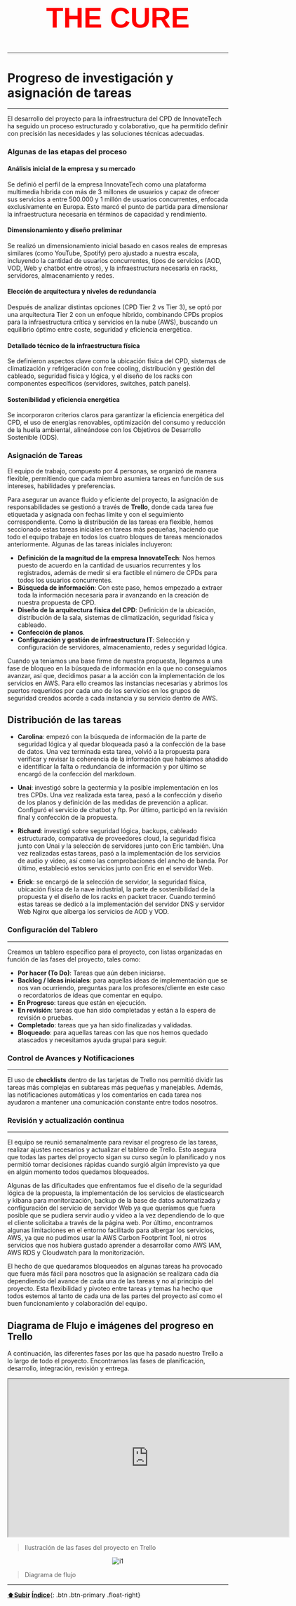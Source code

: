 <a name="inicio"></a>

<h1 style="color: red; text-align: center; font-family: 'Montserrat', sans-serif; font-weight: bold; font-size: 64px;">THE CURE</h1>

---

# Progreso de investigación y asignación de tareas

---

El desarrollo del proyecto para la infraestructura del CPD de InnovateTech ha seguido un proceso estructurado y colaborativo, que ha permitido definir con precisión las necesidades y las soluciones técnicas adecuadas.

### Algunas de las etapas del proceso

#### Análisis inicial de la empresa y su mercado
Se definió el perfil de la empresa InnovateTech como una plataforma multimedia híbrida con más de 3 millones de usuarios y capaz de ofrecer sus servicios a entre 500.000 y 1 millón de usuarios concurrentes, enfocada exclusivamente en Europa. Esto marcó el punto de partida para dimensionar la infraestructura necesaria en términos de capacidad y rendimiento.

#### Dimensionamiento y diseño preliminar
Se realizó un dimensionamiento inicial basado en casos reales de empresas similares (como YouTube, Spotify) pero ajustado a nuestra escala, incluyendo la cantidad de usuarios concurrentes, tipos de servicios (AOD, VOD, Web y chatbot entre otros), y la infraestructura necesaria en racks, servidores, almacenamiento y redes.

#### Elección de arquitectura y niveles de redundancia
Después de analizar distintas opciones (CPD Tier 2 vs Tier 3), se optó por una arquitectura Tier 2 con un enfoque híbrido, combinando CPDs propios para la infraestructura crítica y servicios en la nube (AWS), buscando un equilibrio óptimo entre coste, seguridad y eficiencia energética.

#### Detallado técnico de la infraestructura física
Se definieron aspectos clave como la ubicación física del CPD, sistemas de climatización y refrigeración con free cooling, distribución y gestión del cableado, seguridad física y lógica, y el diseño de los racks con componentes específicos (servidores, switches, patch panels).

#### Sostenibilidad y eficiencia energética
Se incorporaron criterios claros para garantizar la eficiencia energética del CPD, el uso de energías renovables, optimización del consumo y reducción de la huella ambiental, alineándose con los Objetivos de Desarrollo Sostenible (ODS).


### Asignación de Tareas

El equipo de trabajo, compuesto por 4 personas, se organizó de manera flexible, permitiendo que cada miembro asumiera tareas en función de sus intereses, habilidades y preferencias.

Para asegurar un avance fluido y eficiente del proyecto, la asignación de responsabilidades se gestionó a través de **Trello**, donde cada tarea fue etiquetada y asignada con fechas límite y con el seguimiento correspondiente. Como la distribución de las tareas era flexible, hemos seccionado estas tareas iniciales en tareas más pequeñas, haciendo que todo el equipo trabaje en todos los cuatro bloques de tareas mencionados anteriormente. Algunas de las tareas iniciales incluyeron:

- **Definición de la magnitud de la empresa InnovateTech**: Nos hemos puesto de acuerdo en la cantidad de usuarios recurrentes y los registrados, además de medir si era factible el número de CPDs para todos los usuarios concurrentes.
- **Búsqueda de información**: Con este paso, hemos empezado a extraer toda la información necesaria para ir avanzando en la creación de nuestra propuesta de CPD.
- **Diseño de la arquitectura física del CPD**: Definición de la ubicación, distribución de la sala, sistemas de climatización, seguridad física y cableado.
- **Confección de planos**.
- **Configuración y gestión de infraestructura IT**: Selección y configuración de servidores, almacenamiento, redes y seguridad lógica.

Cuando ya teníamos una base firme de nuestra propuesta, llegamos a una fase de bloqueo en la búsqueda de información en la que no conseguíamos avanzar, así que, decidimos pasar a la acción con la implementación de los servicios en AWS.
Para ello creamos las instancias necesarias y abrimos los puertos requeridos por cada uno de los servicios en los grupos de seguridad creados acorde a cada instancia y su servicio dentro de AWS.

## Distribución de las tareas

- **Carolina**: empezó con la búsqueda de información de la parte de seguridad lógica y al quedar bloqueada pasó a la confección de la base de datos. Una vez terminada esta tarea, volvió a la propuesta para verificar y revisar la coherencia de la información que habíamos añadido e identificar la falta o redundancia de información y por último se encargó de la confección del markdown. 

- **Unai**: investigó sobre la geotermia y la posible implementación en los tres CPDs. Una vez realizada esta tarea, pasó a la confección y diseño de los planos y definición de las medidas de prevención a aplicar. Configuró el servicio de chatbot y ftp. Por último, participó en la revisión final y confección de la propuesta.

- **Richard**: investigó sobre seguridad lógica, backups, cableado estructurado, comparativa de proveedores cloud, la seguridad física junto con Unai y la selección de servidores junto con Eric también. Una vez realizadas estas tareas, pasó a la implementación de los servicios de audio y video, así como las comprobaciones del ancho de banda. Por último, estableció estos servicios junto con Eric en el servidor Web.

- **Erick**: se encargó de la selección de servidor, la seguridad física, ubicación física de la nave industrial, la parte de sostenibilidad de la propuesta y el diseño de los racks en packet tracer. Cuando terminó estas tareas se dedicó a la implementación del servidor DNS y servidor Web Nginx que alberga los servicios de AOD y VOD.

### Configuración del Tablero

---

Creamos un tablero específico para el proyecto, con listas organizadas en función de las fases del proyecto, tales como:

- **Por hacer (To Do)**: Tareas que aún deben iniciarse.
- **Backlog / Ideas iniciales**: para aquellas ideas de implementación que se nos van ocurriendo, preguntas para los profesores/cliente en este caso o recordatorios de ideas que comentar en equipo.
- **En Progreso**: tareas que están en ejecución.
- **En revisión**: tareas que han sido completadas y están a la espera de revisión o pruebas.
- **Completado**: tareas que ya han sido finalizadas y validadas.
- **Bloqueado**: para aquellas tareas con las que nos hemos quedado atascados y necesitamos ayuda grupal para seguir. 

### Control de Avances y Notificaciones

---

El uso de **checklists** dentro de las tarjetas de Trello nos permitió dividir las tareas más complejas en subtareas más pequeñas y manejables. Además, las notificaciones automáticas y los comentarios en cada tarea nos ayudaron a mantener una comunicación constante entre todos nosotros.

### Revisión y actualización continua
---

El equipo se reunió semanalmente para revisar el progreso de las tareas, realizar ajustes necesarios y actualizar el tablero de Trello. Esto asegura que todas las partes del proyecto sigan su curso según lo planificado y nos permitió tomar decisiones rápidas cuando surgió algún imprevisto ya que en algún momento todos quedamos bloqueados. 

Algunas de las dificultades que enfrentamos fue el diseño de la seguridad lógica de la propuesta, la implementación de los servicios de elasticsearch y kibana para monitorización, backup de la base de datos automatizada y configuración del servicio de servidor Web ya que queríamos que fuera posible que se pudiera servir audio y vídeo a la vez dependiendo de lo que el cliente solicitaba a través de la página web. Por último, encontramos algunas limitaciones en el entorno facilitado para albergar los servicios, AWS, ya que no pudimos usar la AWS Carbon Footprint Tool, ni otros servicios que nos hubiera gustado aprender a desarrollar como AWS IAM, AWS RDS y Cloudwatch para la monitorización. 

El hecho de que quedaramos bloqueados en algunas tareas ha provocado que fuera más fácil para nosotros que la asignación se realizara cada día dependiendo del avance de cada una de las tareas y no al principio del proyecto. Esta flexibilidad y pivoteo entre tareas y temas ha hecho que todos estemos al tanto de cada una de las partes del proyecto así como el buen funcionamiento y colaboración del equipo.


## Diagrama de Flujo e imágenes del progreso en Trello

A continuación, las diferentes fases por las que ha pasado nuestro Trello a lo largo de todo el proyecto. Encontramos las fases de planificación, desarrollo, integración, revisión y entrega.

<div style="text-align: center;">
<iframe src="https://drive.google.com/file/d/1O9b2LqE0mrIfZOgROyvMJMpKk-3EdtnR/preview" 
        width="640" height="360" allow="autoplay" allowfullscreen></iframe>
</div>

> Ilustración de las fases del proyecto en Trello


<p align="center">
  <img src="img/flujo0.png" alt="i1">
</p>

> Diagrama de flujo


---

[**⬆️Subir**](#inicio)                                     [**Índice**](../../README.md){: .btn .btn-primary .float-right} 

